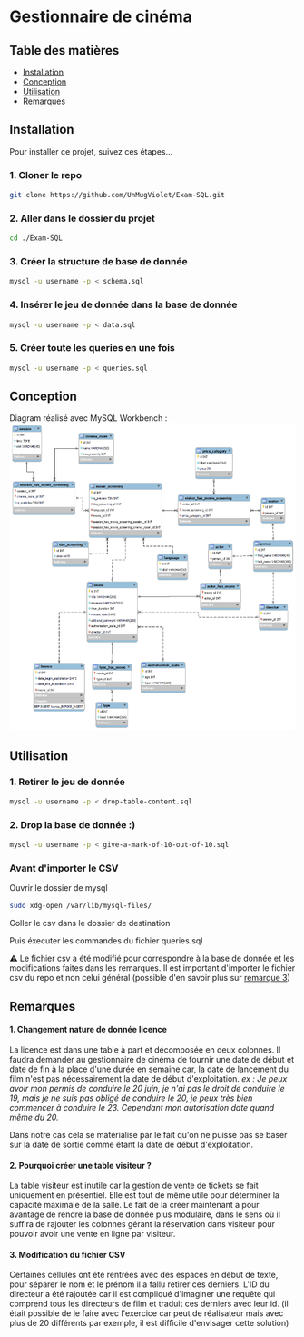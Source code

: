 # Gestionnaire de cinéma

## Table des matières
- [Installation](#installation)
- [Conception](#conception)
- [Utilisation](#utilisation)
- [Remarques](#remarques)

## Installation <a name="installation"></a>
Pour installer ce projet, suivez ces étapes...

### 1. Cloner le repo

```bash
git clone https://github.com/UnMugViolet/Exam-SQL.git
```

### 2. Aller dans le dossier du projet 

```bash
cd ./Exam-SQL
```

### 3. Créer la structure de base de donnée

```bash
mysql -u username -p < schema.sql
```

### 4. Insérer le jeu de donnée dans la base de donnée

```bash
mysql -u username -p < data.sql
```

### 5. Créer toute les queries en une fois

```bash
mysql -u username -p < queries.sql
```

## Conception <a name="conception"></a>
Diagram réalisé avec MySQL Workbench :
<img src="./images/EER_Diagram- Paul Jaguin.png">

## Utilisation <a name="utilisation"></a>

### 1. Retirer le jeu de donnée 

```bash
mysql -u username -p < drop-table-content.sql
```

### 2. Drop la base de donnée :)

```bash
mysql -u username -p < give-a-mark-of-10-out-of-10.sql
```

### Avant d'importer le CSV

Ouvrir le dossier de mysql
```bash
sudo xdg-open /var/lib/mysql-files/
```

Coller le csv dans le dossier de destination

Puis éxecuter les commandes du fichier queries.sql

⚠️ Le fichier csv a été modifié pour correspondre à la base de donnée et les modifications faites dans les remarques. Il est important d'importer le fichier csv du repo et non celui général (possible d'en savoir plus sur [remarque 3](#remarques))


## Remarques <a name="remarques"></a>

#### 1. Changement nature de donnée licence
La licence est dans une table à part et décomposée en deux colonnes.
Il faudra demander au gestionnaire de cinéma de fournir une date de début et date de fin à la place d'une durée en semaine car, la date de lancement du film n'est pas nécessairement la date de début d'exploitation.
_ex : Je peux avoir mon permis de conduire le 20 juin, je n'ai pas le droit de conduire le 19, mais je ne suis pas obligé de conduire le 20, je peux très bien commencer à conduire le 23. Cependant mon autorisation date quand même du 20._

Dans notre cas cela se matérialise par le fait qu'on ne puisse pas se baser sur la date de sortie comme étant la date de début d'exploitation.

#### 2. Pourquoi créer une table visiteur ? 
La table visiteur est inutile car la gestion de vente de tickets se fait uniquement en présentiel. 
Elle est tout de même utile pour déterminer la capacité maximale de la salle. 
Le fait de la créer maintenant a pour avantage de rendre la base de donnée plus modulaire, dans le sens où il suffira de rajouter les colonnes gérant la réservation dans visiteur pour pouvoir avoir une vente en ligne par visiteur. 

#### 3. Modification du fichier CSV
Certaines cellules ont été rentrées avec des espaces en début de texte, pour séparer le nom et le prénom il a fallu retirer ces derniers. 
L'ID du directeur a été rajoutée car il est compliqué d'imaginer une requête qui comprend tous les  directeurs de film et traduit ces derniers avec leur id. (il était possible de le faire avec l'exercice car peut de réalisateur mais avec plus de 20 différents par exemple, il est difficile d'envisager cette solution)


